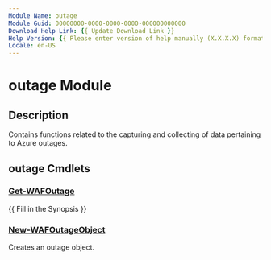 ```yaml
---
Module Name: outage
Module Guid: 00000000-0000-0000-0000-000000000000
Download Help Link: {{ Update Download Link }}
Help Version: {{ Please enter version of help manually (X.X.X.X) format }}
Locale: en-US
---
```


# outage Module
## Description
Contains functions related to the capturing and collecting of data pertaining to Azure outages.

## outage Cmdlets
### [Get-WAFOutage](Get-WAFOutage.md)
{{ Fill in the Synopsis }}

### [New-WAFOutageObject](New-WAFOutageObject.md)
Creates an outage object.

